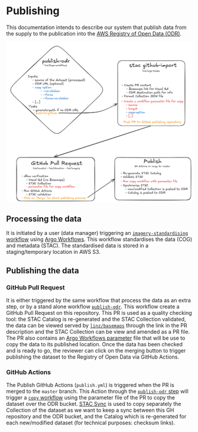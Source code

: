 # Publishing

This documentation intends to describe our system that publish data from the supply to the publication into the [AWS Registry of Open Data (ODR)](https://registry.opendata.aws/).

![publishing](img/publishing/publishing_to_odr.png)

## Processing the data

It is initiated by a user (data manager) triggering an [`imagery-standardising` workflow](https://github.com/linz/topo-workflows/tree/master/workflows/raster#standardising) using [Argo Workflows](https://argoproj.github.io/workflows/). This workflow standardises the data (COG) and metadata (STAC). The standardised data is stored in a staging/temporary location in AWS S3.

## Publishing the data

### GitHub Pull Request

It is either triggered by the same workflow that process the data as an extra step, or by a stand alone workflow [`publish-odr`](https://github.com/linz/topo-workflows/tree/master/workflows/raster#publish-odr).
This workflow create a GitHub Pull Request on this repository. This PR is used as a quality checking tool: the STAC Catalog is re-generated and the STAC Collection validated, the data can be viewed served by [`linz/basemaps`](https://basemaps.linz.govt.nz) through the link in the PR description and the STAC Collection can be view and amended as a PR file. The PR also contains an [Argo Workflows parameter](https://argo-workflows.readthedocs.io/en/latest/walk-through/parameters/) file that will be use to copy the data to its published location. Once the data has been checked and is ready to go, the reviewer can click on the merging button to trigger publishing the dataset to the Registry of Open Data via GitHub Actions.

### GitHub Actions

The Publish GitHub Actions (`publish.yml`) is triggered when the PR is merged to the `master` branch.
This Action through the [`publish-odr` step](https://github.com/linz/imagery/blob/38c525f3e9f3b10c2b32753c92009f204b8ee74c/.github/workflows/publish.yml#L37) will trigger a [`copy` workflow](https://github.com/linz/topo-workflows/tree/master/workflows/storage#copy) using the parameter file of the PR to copy the dataset over the ODR bucket. [STAC Sync](https://github.com/linz/argo-tasks/tree/master/src/commands/stac-sync#stac-sync) is used to copy separately the Collection of the dataset as we want to keep a sync between this GH repository and the ODR bucket, and the Catalog which is re-generated for each new/modified dataset (for technical purposes: checksum links).

